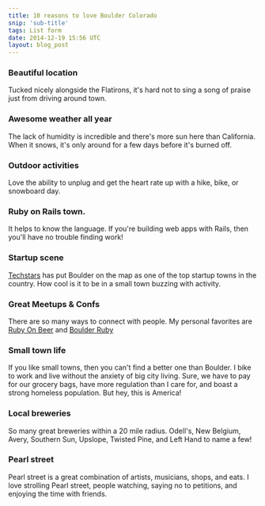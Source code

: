 ```yaml
---
title: 10 reasons to love Boulder Colorado
snip: 'sub-title'
tags: List form
date: 2014-12-19 15:56 UTC
layout: blog_post
---
```


### Beautiful location
Tucked nicely alongside the Flatirons, it's hard not to sing a song of praise just from driving around town.

### Awesome weather all year
The lack of humidity is incredible and there's more sun here than California. When it snows, it's only around for a few days before it's burned off.

### Outdoor activities
Love the ability to unplug and get the heart rate up with a hike, bike, or snowboard day.

### Ruby on Rails town.
It helps to know the language. If you're building web apps with Rails, then you'll have no trouble finding work!

### Startup scene
[Techstars](http://www.techstars.com/) has put Boulder on the map as one of the top startup towns in the country. How cool is it to be in a small town buzzing with activity.

### Great Meetups & Confs
There are so many ways to connect with people. My personal favorites are [Ruby On Beer](http://www.rubyonbeer.com/.com) and [Boulder Ruby](http://www.meetup.com/boulder_ruby_group/)

### Small town life
If you like small towns, then you can't find a better one than Boulder. I bike to work and live without the anxiety of big city living. Sure, we have to pay for our grocery bags, have more regulation than I care for, and boast a strong homeless population. But hey, this is America!

### Local breweries
So many great breweries within a 20 mile radius. Odell's, New Belgium, Avery, Southern Sun, Upslope, Twisted Pine, and Left Hand to name a few!

### Pearl street
Pearl street is a great combination of artists, musicians, shops, and eats. I love strolling Pearl street, people watching, saying no to petitions, and enjoying the time with friends.
